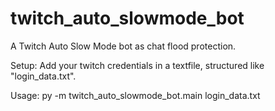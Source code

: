# twitch_auto_slowmode_bot
A Twitch Auto Slow Mode bot as chat flood protection.

Setup:  Add your twitch credentials in a textfile, structured like "login_data.txt".

Usage:  py -m twitch_auto_slowmode_bot.main login_data.txt
